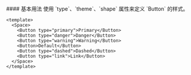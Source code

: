 <cn>
#### 基本用法
使用 `type`、`theme`、`shape` 属性来定义 `Button` 的样式。
</cn>

```vue
<template>
  <Space>
    <Button type="primary">Primary</Button>
    <Button type="danger">Danger</Button>
    <Button type="warning">Warning</Button>
    <Button>Default</Button>
    <Button type="dashed">Dashed</Button>
    <Button type="link">Link</Button>
  </Space>
</template>
```